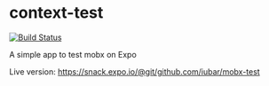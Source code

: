 # context-test

[![Build Status](https://travis-ci.org/iubar/context-test.svg?branch=master)](https://travis-ci.org/iubar/context-test)

A simple app to test mobx on Expo

Live version: https://snack.expo.io/@git/github.com/iubar/mobx-test